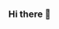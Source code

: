 ### Hi there 👋

<!--
**TritonPaul/TritonPaul** is a ✨ _special_ ✨ repository because its `README.md` (this file) appears on your GitHub profile.
hi, i'm Suman Mondal, a passionate self-taught full stack web developer and a freelance software engineer from india. my passion for software lies with dreaming up ideas and making them come true with elegant interfaces. i take great care in the experience, architecture, and code quality of the things I build.

i am also an open-source enthusiast and maintainer. i learned a lot from the open-source community and i love how collaboration and knowledge sharing happened through open-source.

-->
